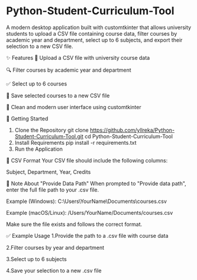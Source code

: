 # Python-Student-Curriculum-Tool

A modern desktop application built with customtkinter that allows university students to upload a CSV file containing course data, filter courses by academic year and department, select up to 6 subjects, and export their selection to a new CSV file.

✨ Features
📂 Upload a CSV file with university course data

🔍 Filter courses by academic year and department

✅ Select up to 6 courses

💾 Save selected courses to a new CSV file

🎨 Clean and modern user interface using customtkinter

🚀 Getting Started
1. Clone the Repository
  git clone https://github.com/yllreka/Python-Student-Curriculum-Tool.git
  cd Python-Student-Curriculum-Tool
2. Install Requirements
   pip install -r requirements.txt
3. Run the Application

📄 CSV Format
Your CSV file should include the following columns:

Subject, Department, Year, Credits

📌 Note About "Provide Data Path"
When prompted to "Provide data path", enter the full file path to your .csv file.

Example (Windows):
C:\Users\YourName\Documents\courses.csv

Example (macOS/Linux):
/Users/YourName/Documents/courses.csv

Make sure the file exists and follows the correct format.

✅ Example Usage
  1.Provide the path to a .csv file with course data

  2.Filter courses by year and department

  3.Select up to 6 subjects

  4.Save your selection to a new .csv file




